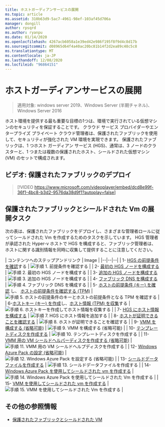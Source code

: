 ```yaml
---
title: ホストガーディアンサービスの展開
ms.topic: article
ms.assetid: 310b63d9-5ac7-4961-98ef-103af45d706a
manager: dongill
author: rpsqrd
ms.author: ryanpu
ms.date: 01/14/2020
ms.openlocfilehash: 4267acb6058a1e39ed42e986f195f8f9d4c8d17b
ms.sourcegitcommit: d08965d64f4a40ac20bc81b14f2d2ea89c48c5c8
ms.translationtype: MT
ms.contentlocale: ja-JP
ms.lasthandoff: 12/08/2020
ms.locfileid: "96864151"
---
```

# <a name="deploying-the-host-guardian-service"></a>ホストガーディアンサービスの展開

>適用対象: windows server 2019、Windows Server (半期チャネル)、Windows Server 2016

ホスト環境を提供する最も重要な目標の1つは、環境で実行されている仮想マシンのセキュリティを保証することです。 クラウド サービス プロバイダーやエンタープライズ プライベート クラウド管理者は、保護されたファブリックを使用して、セキュリティが強化された VM 環境を実現できます。 保護されたファブリックは、1 つホスト ガーディアン サービス (HGS)、通常は、3 ノードのクラスターと、1 つまたは複数の保護されたホスト、シールドされた仮想マシン (VM) のセットで構成されます。

## <a name="video-deploying-a-guarded-fabric"></a>ビデオ: 保護されたファブリックのデプロイ

> [!VIDEO https://www.microsoft.com/videoplayer/embed/dcd8e99f-36f1-4bc8-b3d2-9576da38d9f1?autoplay=false]

## <a name="deployment-tasks-for-guarded-fabrics-and-shielded-vms"></a>保護されたファブリックとシールドされた Vm の展開タスク

次の表は、保護されたファブリックをデプロイし、さまざまな管理者ロールに従ってシールドされた Vm を作成するためのタスクを示しています。 HGS 管理者が承認された Hyper-v ホストで HGS を構成すると、ファブリック管理者は、ホストに関する識別情報を同時に収集して提供することに注意してください。

| コンテンツへのステップアンドリンク | Image |
|--|--|--|
| 1- [HGS の前提条件を確認](guarded-fabric-prepare-for-hgs.md)する | ![手順 1. 前提条件を確認する](../media/Guarded-Fabric-Shielded-VM/guarded-host-verify.png) |
| 2- [最初の HGS ノードを構成する](guarded-fabric-choose-where-to-install-hgs.md) | ![手順 2. 最初の HGS ノードを構成する](../media/Guarded-Fabric-Shielded-VM/guarded-host-configure-first-hgs-node.png) |
| 3- [追加の HGS ノードを構成する](guarded-fabric-configure-additional-hgs-nodes.md) | ![手順 3. 追加の HGS ノードを構成する](../media/Guarded-Fabric-Shielded-VM/guarded-host-configure-secondary-hgs-nodes.png) |
| 4- [ファブリック DNS を構成する](guarded-fabric-configuring-fabric-dns.md) | ![手順 4. ファブリック DNS を構成する](../media/Guarded-Fabric-Shielded-VM/guarded-host-configure-fabric-dns.png) |
| 5- [ホストの前提条件 (キー) を確認](guarded-fabric-guarded-host-prerequisites.md#host-key-attestation) し、 [ホストの前提条件を確認する (TPM)](guarded-fabric-guarded-host-prerequisites.md#tpm-trusted-attestation) | ![手順 5. ホストの前提条件のキーとホストの前提条件となる TPM を確認する](../media/Guarded-Fabric-Shielded-VM/guarded-host-verify.png) |
| 6-[ホストキー (キー) を作成](guarded-fabric-create-host-key.md)し、[ホスト情報 (TPM) を収集](guarded-fabric-tpm-trusted-attestation-capturing-hardware.md)する | ![手順 6. ホストキーを作成してホスト情報を収集する](../media/Guarded-Fabric-Shielded-VM/guarded-host-collect-info-from-hosts.png) |
| 7- [HGS にホスト情報を構成する](guarded-fabric-add-host-information-to-hgs.md) | ![手順 7. HGS にホスト情報を追加する](../media/Guarded-Fabric-Shielded-VM/guarded-host-configure-hgs-with-host-info.png) |
| 8-  [ホストが証明できることを確認する](guarded-fabric-confirm-hosts-can-attest-successfully.md) | ![手順 8. ホストが証明できることを確認する](../media/Guarded-Fabric-Shielded-VM/guarded-host-confirm-hosts-attest.png) |
| 9- [VMM を構成する (省略可能)](/system-center/vmm/deploy-guarded-host-fabric) | ![手順 9. VMM を構成する (省略可能)](../media/Guarded-Fabric-Shielded-VM/guarded-host-configure-vmm.png) |
| 10- [テンプレートディスクを作成する](guarded-fabric-create-a-shielded-vm-template.md) | ![手順 10. テンプレートディスクを作成する](../media/Guarded-Fabric-Shielded-VM/guarded-host-create-template-disk.png) |
| 11- [VMM 用の VM シールドヘルパーディスクを作成する (省略可能)](guarded-fabric-vm-shielding-helper-vhd.md) | ![手順 11. VMM 用の VM シールドヘルプディスクを作成する](../media/Guarded-Fabric-Shielded-VM/guarded-host-create-helper-disk.png) |
| 12- [Windows Azure Pack の設定 (省略可能)](guarded-fabric-shielded-vm-windows-azure-pack.md) | ![手順 12. Windows Azure Pack を設定する (省略可能)](../media/Guarded-Fabric-Shielded-VM/guarded-host-windows-azure-pack.png) |
| 13- [シールドデータファイルを作成する](guarded-fabric-tenant-creates-shielding-data.md) | ![手順 13. シールドデータファイルを作成する](../media/Guarded-Fabric-Shielded-VM/guarded-host-shielding-data-file.png) |
| 14- [Windows Azure Pack を使用してシールドされた vm を作成する](guarded-fabric-shielded-vm-windows-azure-pack.md) | ![手順 14. Windows Azure Pack を使用してシールドされた Vm を作成する](../media/Guarded-Fabric-Shielded-VM/guarded-host-shielded-vms.png) |
| 15- [VMM を使用してシールドされた vm を作成する](/system-center/vmm/guarded-deploy-vm) | ![手順 15. VMM を使用してシールドされた Vm を作成する](../media/Guarded-Fabric-Shielded-VM/guarded-host-shielded-vms.png) |

## <a name="additional-references"></a>その他の参照情報

- [保護されたファブリックとシールドされた VM](guarded-fabric-and-shielded-vms-top-node.md)
